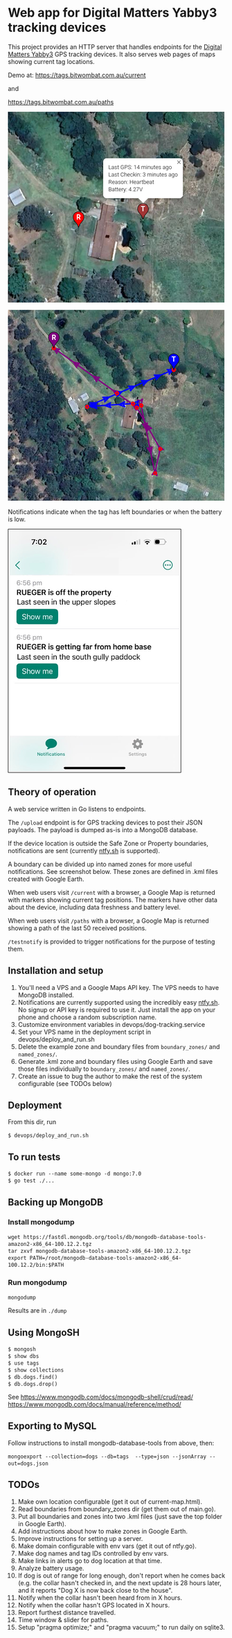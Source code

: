 # Web app for Digital Matters Yabby3 tracking devices

This project provides an HTTP server that handles endpoints for the [Digital
Matters Yabby3](https://support.digitalmatter.com/en_US/yabby3-cellular) GPS
tracking devices. It also serves web pages of maps showing current tag
locations.

Demo at: https://tags.bitwombat.com.au/current

and

https://tags.bitwombat.com.au/paths

[<img src="screenshot.png">]()

[<img src="screenshot-paths.png">]()

Notifications indicate when the tag has left boundaries or when the battery
is low.

[<img src="ntfy-screenshot.png">]()


## Theory of operation

A web service written in Go listens to endpoints.

The `/upload` endpoint is for GPS tracking devices to post their JSON payloads. The payload is
dumped as-is into a MongoDB database.

If the device location is outside the Safe Zone or Property boundaries, notifications are
sent (currently [ntfy.sh](https://ntfy.sh) is supported).

A boundary can be divided up into named zones for more useful notifications. See
screenshot below. These zones are defined in .kml files created with Google Earth.

When web users visit `/current` with a browser, a Google Map is returned with
markers showing current tag positions. The markers have other data about the
device, including data freshness and battery level.

When web users visit `/paths` with a browser, a Google Map is returned showing a
path of the last 50 received positions.

`/testnotify` is provided to trigger notifications for the purpose of testing
them.


## Installation and setup

1. You'll need a VPS and a Google Maps API key. The VPS needs to have MongoDB
   installed.
2. Notifications are currently supported using the incredibly easy
   [ntfy.sh](https://ntfy.sh). No signup or API key is required to use it. Just
   install the app on your phone and choose a random subscription name.
3. Customize environment variables in devops/dog-tracking.service
4. Set your VPS name in the deployment script in devops/deploy_and_run.sh
5. Delete the example zone and boundary files from `boundary_zones/` and `named_zones/`.
6. Generate .kml zone and boundary files using Google Earth and save those files
   individually to `boundary_zones/` and `named_zones/`.
7. Create an issue to bug the author to make the rest of the system configurable
   (see TODOs below)


## Deployment

From this dir, run

    $ devops/deploy_and_run.sh


## To run tests

    $ docker run --name some-mongo -d mongo:7.0
    $ go test ./...


## Backing up MongoDB

### Install mongodump

    wget https://fastdl.mongodb.org/tools/db/mongodb-database-tools-amazon2-x86_64-100.12.2.tgz
    tar zxvf mongodb-database-tools-amazon2-x86_64-100.12.2.tgz
    export PATH=/root/mongodb-database-tools-amazon2-x86_64-100.12.2/bin:$PATH

### Run mongodump

    mongodump

Results are in `./dump`

## Using MongoSH

    $ mongosh
    $ show dbs
    $ use tags
    $ show collections
    $ db.dogs.find()
    $ db.dogs.drop()


See https://www.mongodb.com/docs/mongodb-shell/crud/read/
https://www.mongodb.com/docs/manual/reference/method/

## Exporting to MySQL

Follow instructions to install mongodb-database-tools from above, then:

    mongoexport --collection=dogs --db=tags  --type=json --jsonArray --out=dogs.json


## TODOs

1. Make own location configurable (get it out of current-map.html).
2. Read boundaries from boundary_zones dir (get them out of main.go).
3. Put all boundaries and zones into two .kml files (just save the top folder in Google Earth).
4. Add instructions about how to make zones in Google Earth.
5. Improve instructions for setting up a server.
6. Make domain configurable with env vars (get it out of ntfy.go).
7. Make dog names and tag IDs controlled by env vars.
8. Make links in alerts go to dog location at that time.
9. Analyze battery usage.
10. If dog is out of range for long enough, don't report when he comes back
    (e.g. the collar hasn't checked in, and the next update is 28 hours later,
    and it reports "Dog X is now back close to the house".
11. Notify when the collar hasn't been heard from in X hours.
12. Notify when the collar hasn't GPS located in X hours.
13. Report furthest distance travelled.
14. Time window & slider for paths.
15. Setup "pragma optimize;" and "pragma vacuum;" to run daily on sqlite3.
